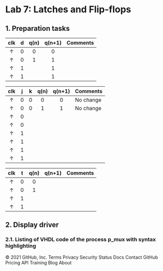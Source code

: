 # Lab 7: Latches and Flip-flops

## 1. Preparation tasks

   | **clk** | **d** | **q(n)** | **q(n+1)** | **Comments** |
   | :-: | :-: | :-: | :-: | :-- |
   | ↑ | 0 | 0 | 0 |  |
   | ↑ | 0 | 1 | 1 |  |
   | ↑ | 1 |  | 1 |  |
   | ↑ | 1 |  | 1 |  |

   | **clk** | **j** | **k** | **q(n)** | **q(n+1)** | **Comments** |
   | :-: | :-: | :-: | :-: | :-: | :-- |
   | ↑ | 0 | 0 | 0 | 0 | No change |
   | ↑ | 0 | 0 | 1 | 1 | No change |
   | ↑ | 0 |  |  |  |  |
   | ↑ | 0 |  |  |  |  |
   | ↑ | 1 |  |  |  |  |
   | ↑ | 1 |  |  |  |  |
   | ↑ | 1 |  |  |  |  |
   | ↑ | 1 |  |  |  |  |

   | **clk** | **t** | **q(n)** | **q(n+1)** | **Comments** |
   | :-: | :-: | :-: | :-: | :-- |
   | ↑ | 0 | 0 |  |  |
   | ↑ | 0 | 1 |  |  |
   | ↑ | 1 |  |  |  |
   | ↑ | 1 |  |  |  |



## 2. Display driver
### 2.1. Listing of VHDL code of the process p_mux with syntax highlighting
© 2021 GitHub, Inc.
Terms
Privacy
Security
Status
Docs
Contact GitHub
Pricing
API
Training
Blog
About
